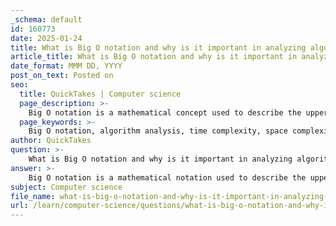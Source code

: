 ```yaml
---
_schema: default
id: 160773
date: 2025-01-24
title: What is Big O notation and why is it important in analyzing algorithms?
article_title: What is Big O notation and why is it important in analyzing algorithms?
date_format: MMM DD, YYYY
post_on_text: Posted on
seo:
  title: QuickTakes | Computer science
  page_description: >-
    Big O notation is a mathematical concept used to describe the upper bound of an algorithm's time or space complexity, highlighting its importance in algorithm analysis, performance comparison, scalability, and informed decision-making in software development.
  page_keywords: >-
    Big O notation, algorithm analysis, time complexity, space complexity, performance comparison, scalability, worst-case analysis, computational resources, resource management, algorithm efficiency
author: QuickTakes
question: >-
    What is Big O notation and why is it important in analyzing algorithms?
answer: >-
    Big O notation is a mathematical notation used to describe the upper bound of the time complexity or space complexity of an algorithm. It provides a way to express how the runtime or memory requirements of an algorithm grow relative to the size of the input data. This is particularly important for analyzing algorithms because it allows developers and computer scientists to predict the performance of an algorithm as the input size increases, especially in the worst-case scenario.\n\n### Importance of Big O Notation:\n\n1. **Performance Comparison**: Big O notation enables the comparison of the efficiency of different algorithms. By expressing the time or space complexity in a standardized way, it becomes easier to determine which algorithm is more efficient for a given problem.\n\n2. **Scalability**: Understanding the growth rate of an algorithm's execution time or space requirements helps in assessing how well an algorithm will perform as the input size increases. This is crucial for applications that may handle large datasets.\n\n3. **Worst-case Analysis**: Big O notation provides a pessimistic view of an algorithm's performance, focusing on the worst-case scenario. This is important for ensuring that an algorithm will perform adequately even under the most challenging conditions.\n\n4. **Informed Decision Making**: By quantifying algorithmic performance, Big O notation aids in making informed decisions about which algorithm to use in a particular situation, based on the expected input size and resource constraints.\n\n5. **Resource Management**: Since every algorithm consumes computational resources, understanding its time and space complexity allows for better resource management and optimization in software development.\n\n### Common Big O Notations:\n\n- **O(1)**: Constant time complexity, where the execution time does not change with the size of the input.\n- **O(log n)**: Logarithmic time complexity, where the execution time grows logarithmically as the input size increases.\n- **O(n)**: Linear time complexity, where the execution time grows linearly with the input size.\n- **O(n log n)**: Linearithmic time complexity, common in efficient sorting algorithms.\n- **O(n^2)**: Quadratic time complexity, where the execution time grows quadratically with the input size, often seen in algorithms with nested loops.\n- **O(2^n)**: Exponential time complexity, where the execution time doubles with each additional element in the input, typically seen in recursive algorithms.\n\nIn summary, Big O notation is a fundamental concept in computer science that plays a critical role in algorithm analysis, helping to ensure that algorithms are efficient and scalable for practical applications.
subject: Computer science
file_name: what-is-big-o-notation-and-why-is-it-important-in-analyzing-algorithms.md
url: /learn/computer-science/questions/what-is-big-o-notation-and-why-is-it-important-in-analyzing-algorithms
---
```


&nbsp;